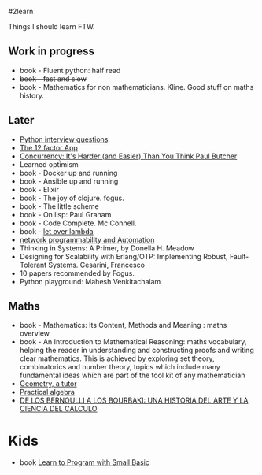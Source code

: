 #2learn

Things I should learn FTW.

## Work in progress
* book - Fluent python: half read
* ~~book - fast and slow~~
* book - Mathematics for non mathematicians. Kline. Good stuff on maths history.


## Later
* [Python interview questions](https://github.com/MaximAbramchuck/awesome-interviews#python)
* [The 12 factor App](http://12factor.net/)
* [Concurrency: It's Harder (and Easier) Than You Think  Paul Butcher](http://www.ustream.tv/recorded/61447706)
* Learned optimism
* book - Docker up and running 
* book - Ansible up and running
* book - Elixir
* book - The joy of clojure. fogus.
* book - The little scheme 
* book - On lisp: Paul Graham
* book - Code Complete. Mc Connell.
* book - [let over lambda](http://www.amazon.es/Let-Over-Lambda-Doug-Hoyte/dp/1435712757/ref=pd_rhf_gw_s_cp_2?ie=UTF8&dpID=41rpu2m9vkL&dpSrc=sims&preST=_SL500_SR90%2C135_&refRID=02YB6CET48VM5A7Q1X2Z)
* [network programmability and Automation](http://shop.oreilly.com/product/0636920042082.do?code=DEAL&imm_mid=0df6a8&cmp=em-webops-books-videos-product-dod_network_programmability_and_automation_deal)
* Thinking in Systems: A Primer, by Donella H. Meadow
*  Designing for Scalability with Erlang/OTP: Implementing Robust, Fault-Tolerant Systems. Cesarini, Francesco  
* 10 papers recommended by Fogus. 
* Python playground: Mahesh Venkitachalam

## Maths
* book - Mathematics: Its Content, Methods and Meaning : maths overview
* book - An Introduction to Mathematical Reasoning: maths vocabulary, helping the reader in understanding and constructing proofs and writing clear mathematics. This is achieved by exploring set theory, combinatorics and number theory, topics which include many fundamental ideas which are part of the tool kit of any mathematician
* [Geometry, a tutor](http://www.amazon.es/Tutor-Books-Geometry-Jo-Greig/dp/0978639030/ref=sr_1_1?ie=UTF8&qid=1452982295&sr=8-1&keywords=geometry+tutor+in+books&tag=sella-21)
* [Practical algebra](http://www.amazon.es/Practical-Algebra-Self-teaching-Guides-Peter/dp/0471530123/ref=sr_1_cc_1?s=aps&ie=UTF8&qid=1452982746&sr=1-1-catcorr&keywords=practical+algebra+teaching)
* [DE LOS BERNOULLI A LOS BOURBAKI: UNA HISTORIA DEL ARTE Y LA CIENCIA DEL CALCULO](http://www.casadellibro.com/libro-de-los-bernoulli-a-los-bourbaki-una-historia-del-arte-y-la-cienc-ia-del-calculo/9788495599704/953195)

# Kids
* book [Learn to Program with Small Basic](https://www.nostarch.com/smallbasic)
